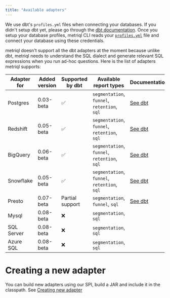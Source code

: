 ```yaml
---
title: "Available adapters"
---
```


We use dbt's `profiles.yml` files when connecting your databases. If you didn't setup dbt yet, please go through the [dbt documentation](https://docs.getdbt.com/reference/profiles.yml/). Once you setup your database profiles, metriql CLI reads your [`profiles.yml`](/metriql-cli/cli-overview) file and connect your database using these credentials.

metriql doesn't support all the dbt adapters at the moment because unlike dbt, metriql needs to understand the SQL dialect and generate relevant SQL expressions when you run ad-hoc questions. Here is the list of adapters metriql supports:

| Adapter for | Added version | Supported by dbt | Available report types                       | Documentation                                              |
|-------------|---------------|------------------|----------------------------------------------|------------------------------------------------------------|
| Postgres    | 0.03-beta     | ✅                | `segmentation`, `funnel`, `retention`, `sql` | [See dbt](https://docs.getdbt.com/docs/available-adapters) |
| Redshift    | 0.05-beta     | ✅                | `segmentation`, `funnel`, `retention`, `sql` | [See dbt](https://docs.getdbt.com/docs/available-adapters) |
| BigQuery    | 0.06-beta     | ✅                | `segmentation`, `funnel`, `retention`, `sql` | [See dbt](https://docs.getdbt.com/docs/available-adapters) |
| Snowflake   | 0.05-beta     | ✅                | `segmentation`, `funnel`, `retention`, `sql` | [See dbt](https://docs.getdbt.com/docs/available-adapters) |
| Presto      | 0.07-beta     | Partial support  | `segmentation`, `funnel`, `sql`              | [See dbt](https://docs.getdbt.com/docs/available-adapters) |
| Mysql       | 0.08-beta     | ❌                | `segmentation`, `sql`                        |                                                            |
| SQL Server  | 0.08-beta     | ❌                | `segmentation`, `sql`                        |                                                            |
| Azure SQL   | 0.08-beta     | ❌                | `segmentation`, `sql`                        |                                                            |

# Creating a new adapter

You can build new adapters using our SPI, build a JAR and include it in the classpath. See [Creating new adapter](/contributing/creating-new-adapter)